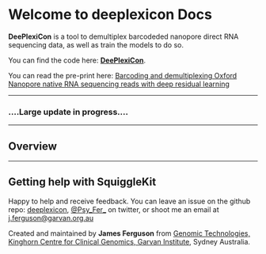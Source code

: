 # Welcome to deeplexicon Docs

**DeePlexiCon** is a tool to demultiplex barcodeded nanopore direct RNA sequencing data, as well as train the models to do so.


You can find the code here: **[DeePlexiCon](https://github.com/Psy-Fer/deeplexicon)**.

You can read the pre-print here: [Barcoding and demultiplexing Oxford Nanopore native RNA sequencing reads with deep residual learning](https://www.biorxiv.org/content/10.1101/864322v2)

----

### **....Large update in progress....**

---

## Overview


----


## Getting help with SquiggleKit

Happy to help and receive feedback. You can leave an issue on the github repo: [deeplexicon](https://github.com/Psy-Fer/deeplexicon), [@Psy_Fer_](https://twitter.com/Psy_Fer_) on twitter, or shoot me an email at [j.ferguson@garvan.org.au](mailto:j.ferguson@garvan.org.au)

Created and maintained by **James Ferguson** from [Genomic Technologies, Kinghorn Centre for Clinical Genomics, Garvan Institute](https://www.garvan.org.au/research/kinghorn-centre-for-clinical-genomics/research-programs/genomic-technologies), Sydney Australia.
